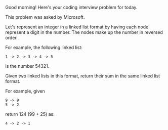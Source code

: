 Good morning! Here's your coding interview problem for today.

This problem was asked by Microsoft.

Let's represent an integer in a linked list format by having each node represent
a digit in the number. The nodes make up the number in reversed order.

For example, the following linked list:
```
1 -> 2 -> 3 -> 4 -> 5
```

is the number 54321.

Given two linked lists in this format, return their sum in the same linked list
format.

For example, given
```
9 -> 9
5 -> 2
```

return 124 (99 + 25) as:
```
4 -> 2 -> 1
```
